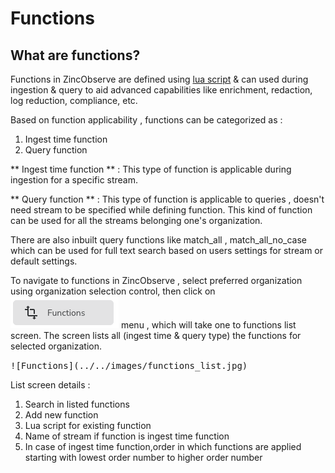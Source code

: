 # Functions

## What are functions?

Functions in ZincObserve are defined using [lua script](https://www.lua.org/) & can used during ingestion & query to aid advanced capabilities like enrichment, redaction, log reduction, compliance, etc. 

Based on function applicability , functions can be categorized as :

1. Ingest time function
1. Query function

** Ingest time function ** : This type of function is applicable during ingestion for a specific stream.

** Query function ** : This type of function is applicable to queries , doesn't need stream to be specified while defining function. This kind of function can be used for all the streams belonging one's organization.

There are also inbuilt query functions like match_all , match_all_no_case which can be used for full text search based on users settings for stream or default settings.

To navigate to functions in ZincObserve , select preferred organization using organization selection control, then click on ![Functions](../../images/functions.jpg) menu , which will take one to  functions list screen. The screen lists all (ingest time & query type) the functions for selected organization.  

<kbd>
![Functions](../../images/functions_list.jpg)
</kbd>

List screen details :

1. Search in listed functions
1. Add new function
1. Lua script for existing function
1. Name of stream if function is ingest time function
1. In case of ingest time function,order in which functions are applied starting with lowest order number to higher order number



